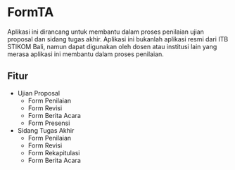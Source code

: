# FormTA

Aplikasi ini dirancang untuk membantu dalam proses penilaian ujian proposal dan sidang tugas akhir. Aplikasi ini bukanlah aplikasi resmi dari ITB STIKOM Bali, namun dapat digunakan oleh dosen atau institusi lain yang merasa aplikasi ini membantu dalam proses penilaian.

## Fitur

- Ujian Proposal
   - Form Penilaian
   - Form Revisi
   - Form Berita Acara
   - Form Presensi
- Sidang Tugas Akhir
   - Form Penilaian
   - Form Revisi
   - Form Rekapitulasi
   - Form Berita Acara
